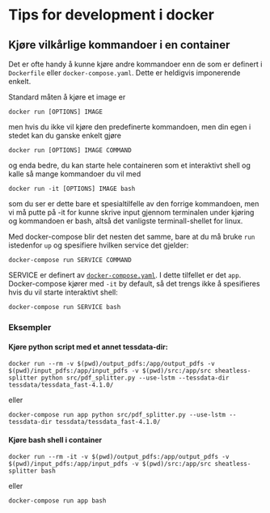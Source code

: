 # Tips for development i docker

## Kjøre vilkårlige kommandoer i en container

Det er ofte handy å kunne kjøre andre kommandoer enn de som er definert i `Dockerfile` eller `docker-compose.yaml`. Dette er heldigvis imponerende enkelt.

Standard måten å kjøre et image er

```
docker run [OPTIONS] IMAGE
```

men hvis du ikke vil kjøre den predefinerte kommandoen, men din egen i stedet kan du ganske enkelt gjøre

```
docker run [OPTIONS] IMAGE COMMAND
```

og enda bedre, du kan starte hele containeren som et interaktivt shell og kalle så mange kommandoer du vil med

```
docker run -it [OPTIONS] IMAGE bash
```

som du ser er dette bare et spesialtilfelle av den forrige kommandoen, men vi må putte på -it for kunne skrive input gjennom terminalen under kjøring og kommandoen er bash, altså det vanligste terminall-shellet for linux.

Med docker-compose blir det nesten det samme, bare at du må bruke `run` istedenfor `up` og spesifiere hvilken service det gjelder:

```
docker-compose run SERVICE COMMAND
```

SERVICE er definert av [`docker-compose.yaml`](/docker-compose.yaml). I dette tilfellet er det `app`.
Docker-compose kjører med `-it` by default, så det trengs ikke å spesifieres hvis du vil starte interaktivt shell:

```
docker-compose run SERVICE bash
```

### Eksempler

#### Kjøre python script med et annet tessdata-dir:

```
docker run --rm -v $(pwd)/output_pdfs:/app/output_pdfs -v $(pwd)/input_pdfs:/app/input_pdfs -v $(pwd)/src:/app/src sheatless-splitter python src/pdf_splitter.py --use-lstm --tessdata-dir tessdata/tessdata_fast-4.1.0/
```

eller

```
docker-compose run app python src/pdf_splitter.py --use-lstm --tessdata-dir tessdata/tessdata_fast-4.1.0/
```

#### Kjøre bash shell i container

```
docker run --rm -it -v $(pwd)/output_pdfs:/app/output_pdfs -v $(pwd)/input_pdfs:/app/input_pdfs -v $(pwd)/src:/app/src sheatless-splitter bash
```

eller

```
docker-compose run app bash
```
